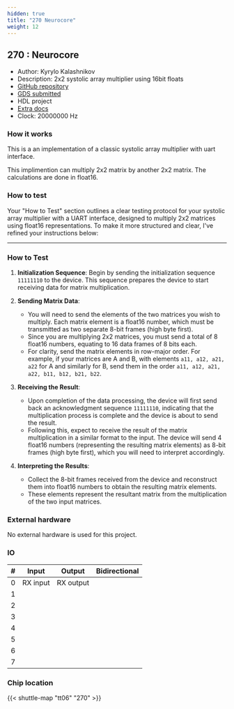 ```yaml
---
hidden: true
title: "270 Neurocore"
weight: 12
---
```


## 270 : Neurocore

* Author: Kyrylo Kalashnikov
* Description: 2x2 systolic array multiplier using 16bit floats
* [GitHub repository](https://github.com/kir486680/tt6_test)
* [GDS submitted](https://github.com/kir486680/tt6_test/actions/runs/8581902550)
* HDL project
* [Extra docs]()
* Clock: 20000000 Hz

<!---

This file is used to generate your project datasheet. Please fill in the information below and delete any unused
sections.

You can also include images in this folder and reference them in the markdown. Each image must be less than
512 kb in size, and the combined size of all images must be less than 1 MB.
-->


### How it works

This is a an implementation of a classic systolic array multiplier with uart interface.

This implimention can multiply 2x2 matrix by another 2x2 matrix. The calculations are done in float16.

### How to test

Your "How to Test" section outlines a clear testing protocol for your systolic array multiplier with a UART interface, designed to multiply 2x2 matrices using float16 representations. To make it more structured and clear, I've refined your instructions below:

***

### How to Test

1. **Initialization Sequence**: Begin by sending the initialization sequence `11111110` to the device. This sequence prepares the device to start receiving data for matrix multiplication.

2. **Sending Matrix Data**:

   - You will need to send the elements of the two matrices you wish to multiply. Each matrix element is a float16 number, which must be transmitted as two separate 8-bit frames (high byte first).
   - Since you are multiplying 2x2 matrices, you must send a total of 8 float16 numbers, equating to 16 data frames of 8 bits each.
   - For clarity, send the matrix elements in row-major order. For example, if your matrices are A and B, with elements `a11, a12, a21, a22` for A and similarly for B, send them in the order `a11, a12, a21, a22, b11, b12, b21, b22`.

3. **Receiving the Result**:

   - Upon completion of the data processing, the device will first send back an acknowledgment sequence `11111110`, indicating that the multiplication process is complete and the device is about to send the result.
   - Following this, expect to receive the result of the matrix multiplication in a similar format to the input. The device will send 4 float16 numbers (representing the resulting matrix elements) as 8-bit frames (high byte first), which you will need to interpret accordingly.

4. **Interpreting the Results**:

   - Collect the 8-bit frames received from the device and reconstruct them into float16 numbers to obtain the resulting matrix elements.
   - These elements represent the resultant matrix from the multiplication of the two input matrices.

### External hardware

No external hardware is used for this project.


### IO

| #             | Input    | Output   | Bidirectional   |
| ------------- | -------- | -------- | --------------- |
| 0 | RX input  | RX output  |      |
| 1 |   |   |      |
| 2 |   |   |      |
| 3 |   |   |      |
| 4 |   |   |      |
| 5 |   |   |      |
| 6 |   |   |      |
| 7 |   |   |      |


### Chip location

{{< shuttle-map "tt06" "270" >}}
